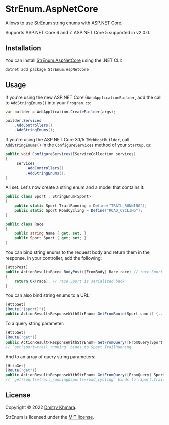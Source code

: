 # StrEnum.AspNetCore

Allows to use [StrEnum](https://github.com/StrEnum/StrEnum/) string enums with ASP.NET Core.

Supports ASP.NET Core 6 and 7. ASP.NET Core 5 supported in v2.0.0.

## Installation

You can install [StrEnum.AspNetCore](https://www.nuget.org/packages/StrEnum.AspNetCore/) using the .NET CLI:

```
dotnet add package StrEnum.AspNetCore
```

## Usage

If you're using the new ASP.NET Core 6`WebApplicationBuilder`,  add the call to `AddStringEnums()` into your `Program.cs`:

```csharp
var builder = WebApplication.CreateBuilder(args);

builder.Services
    .AddControllers()
    .AddStringEnums();
```

If you're using the ASP.NET Core 3.1/5 `IWebHostBuilder`, call `AddStringEnums()` in the `ConfigureServices` method of your `Startup.cs`:

```csharp
public void ConfigureServices(IServiceCollection services)
{
     services
         .AddControllers()
         .AddStringEnums();
}
```

All set. Let's now create a string enum and a model that contains it:

```csharp
public class Sport : StringEnum<Sport>
{
    public static Sport TrailRunning = Define("TRAIL_RUNNING");
    public static Sport RoadCycling = Define("ROAD_CYCLING");
}

public class Race
{
    public string Name { get; set; }
    public Sport Sport { get; set; }
}
```

You can bind string enums to the request body and return them in the response. In your controller, add the following:

```csharp
[HttpPost]
public ActionResult<Race> BodyPost([FromBody] Race race) // race.Sport is correctly deserialized
{
    return Ok(race); // race.Sport is serialized back
}
```

You can also bind string enums to a URL:

```csharp
[HttpGet]
[Route("{sport}")]
public ActionResult<ResponseWithStrEnum> GetFromRoute(Sport sport) {...}
```

To a query string parameter:

```csharp
[HttpGet]
[Route("get")]
public ActionResult<ResponseWithStrEnum> GetFromQuery([FromQuery]Sport sport) {...}
// `get?sport=trail_running` binds to Sport.TrailRunning
```

And to an array of query string parameters:

```csharp
[HttpGet]
[Route("get")]
public ActionResult<ResponseWithStrEnum> GetFromQuery([FromQuery] Sport[] sports) {...}
// `get?sports=trail_running&sports=road_cycling` binds to [Sport.TrailRunning, Sport.RoadCycling]
```

## License

Copyright &copy; 2022 [Dmitry Khmara](https://dmitrykhmara.com).

StrEnum is licensed under the [MIT license](LICENSE.txt).
